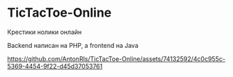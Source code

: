 # TicTacToe-Online
Крестики нолики онлайн

Backend написан на PHP, а frontend на Java

https://github.com/AntonRls/TicTacToe-Online/assets/74132592/4c0c955c-5369-4454-9f22-d45d37053761

